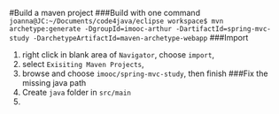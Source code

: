 #Build a maven project
###Build with one command
`
joanna@JC:~/Documents/code4java/eclipse workspace$ mvn archetype:generate -DgroupId=imooc-arthur -DartifactId=spring-mvc-study -DarchetypeArtifactId=maven-archetype-webapp
`
###Import
1. right click in blank area of `Navigator`, choose `import`, 
2. select `Exisiting Maven Projects`, 
3. browse and choose `imooc/spring-mvc-study`, then finish
###Fix the missing java path
1. Create `java` folder in `src/main`
2. 